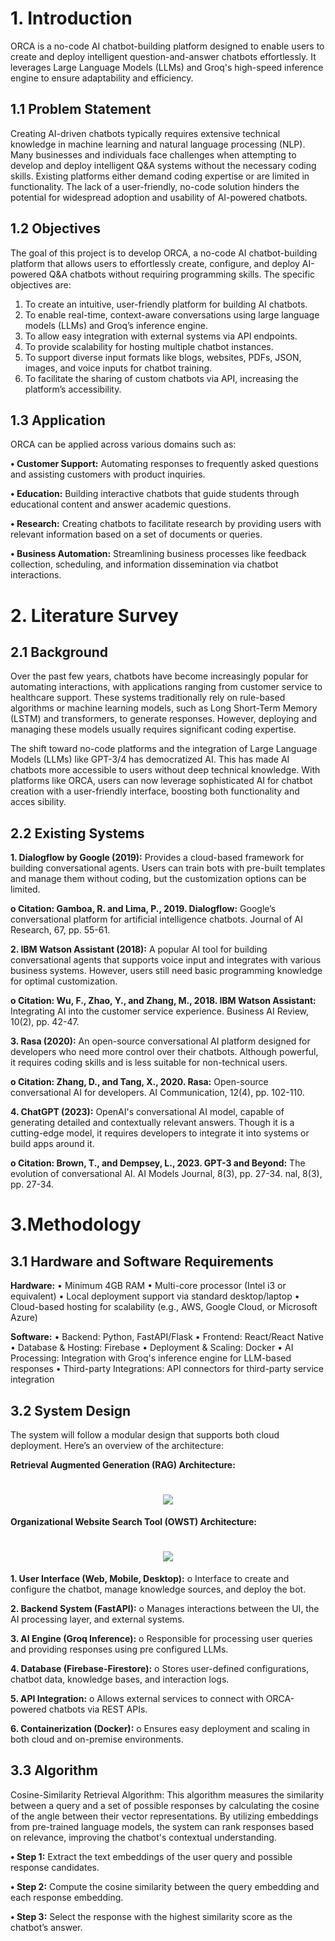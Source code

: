 <h1> 1. Introduction </h1>
ORCA is a no-code AI chatbot-building platform designed to enable users to create and deploy 
intelligent question-and-answer chatbots effortlessly. It leverages Large Language Models 
(LLMs) and Groq's high-speed inference engine to ensure adaptability and efficiency. 

## 1.1 Problem Statement 
Creating AI-driven chatbots typically requires extensive technical knowledge in machine 
learning and natural language processing (NLP). Many businesses and individuals face 
challenges when attempting to develop and deploy intelligent Q&A systems without the 
necessary coding skills. Existing platforms either demand coding expertise or are limited in 
functionality. The lack of a user-friendly, no-code solution hinders the potential for widespread 
adoption and usability of AI-powered chatbots. 

## 1.2 Objectives 
The goal of this project is to develop ORCA, a no-code AI chatbot-building platform that 
allows users to effortlessly create, configure, and deploy AI-powered Q&A chatbots without 
requiring programming skills. The specific objectives are: 

1. To create an intuitive, user-friendly platform for building AI chatbots. 
2. To enable real-time, context-aware conversations using large language models (LLMs) 
and Groq’s inference engine. 
3. To allow easy integration with external systems via API endpoints. 
4. To provide scalability for hosting multiple chatbot instances. 
5. To support diverse input formats like blogs, websites, PDFs, JSON, images, and voice 
inputs for chatbot training. 
6. To facilitate the sharing of custom chatbots via API, increasing the platform’s 
accessibility. 

## 1.3 Application 
ORCA can be applied across various domains such as:

**• Customer Support:** Automating responses to frequently asked questions and assisting 
customers with product inquiries. 

**• Education:** Building interactive chatbots that guide students through educational 
content and answer academic questions. 

**• Research:** Creating chatbots to facilitate research by providing users with relevant
information based on a set of documents or queries.

**• Business Automation:** Streamlining business processes like feedback collection, 
scheduling, and information dissemination via chatbot interactions.

<h1>2. Literature Survey</h1>

<h2>2.1 Background</h2

Over the past few years, chatbots have become increasingly popular for automating interactions, with applications ranging from customer service to healthcare support. These systems traditionally rely on rule-based algorithms or machine learning models, such as Long Short-Term Memory (LSTM) and transformers, to generate responses. However, deploying and managing these models usually requires significant coding expertise.

The shift toward no-code platforms and the integration of Large Language Models (LLMs) like GPT-3/4 has democratized AI. This has made AI chatbots more accessible to users without deep technical knowledge. With platforms like ORCA, users can now leverage sophisticated AI for chatbot creation with a user-friendly interface, boosting both functionality and acces
sibility.

<h2>2.2 Existing Systems</h2>

**1. Dialogflow by Google (2019):** Provides a cloud-based framework for building conversational agents. Users can train bots with pre-built templates and manage them without coding, but the customization options can be limited.

**o Citation: Gamboa, R. and Lima, P., 2019. Dialogflow:** Google’s conversational platform for artificial intelligence chatbots. Journal of AI Research, 67, pp. 55-61.

**2. IBM Watson Assistant (2018):** A popular AI tool for building conversational agents that supports voice input and integrates with various business systems. However, users still need basic programming knowledge for optimal customization.

**o Citation: Wu, F., Zhao, Y., and Zhang, M., 2018. IBM Watson Assistant:** Integrating AI into the customer service experience. Business AI Review, 10(2), pp. 42-47.

**3. Rasa (2020):** An open-source conversational AI platform designed for developers who need more control over their chatbots. Although powerful, it requires coding skills and is less suitable for non-technical users.

**o Citation: Zhang, D., and Tang, X., 2020. Rasa:** Open-source conversational AI for developers. AI Communication, 12(4), pp. 102-110.

**4. ChatGPT (2023):** OpenAI's conversational AI model, capable of generating detailed and contextually relevant answers. Though it is a cutting-edge model, it requires developers to integrate it into systems or build apps around it.

**o Citation: Brown, T., and Dempsey, L., 2023. GPT-3 and Beyond:** The evolution of conversational AI. AI Models Journal, 8(3), pp. 27-34.
nal, 8(3), pp. 27-34.

<h1>3.Methodology </h1>

## 3.1 Hardware and Software Requirements 
**Hardware:**
• Minimum 4GB RAM 
• Multi-core processor (Intel i3 or equivalent) 
• Local deployment support via standard desktop/laptop 
• Cloud-based hosting for scalability (e.g., AWS, Google Cloud, or Microsoft Azure) 

**Software:** 
• Backend: Python, FastAPI/Flask 
• Frontend: React/React Native 
• Database & Hosting: Firebase 
• Deployment & Scaling: Docker 
• AI Processing: Integration with Groq's inference engine for LLM-based responses 
• Third-party Integrations: API connectors for third-party service integration 

## 3.2 System Design 
The system will follow a modular design that supports both cloud deployment. Here’s an 
overview of the architecture: 

**Retrieval Augmented Generation (RAG) Architecture:**
<h1 align="center">  
  <img src="https://github.com/GauravPatil1444/Projects/blob/master/RAG%20Architecture.png?raw=true" width="fit-content">
</h1>
 
**Organizational Website Search Tool (OWST) Architecture:**
<h1 align="center">  
  <img src="https://github.com/GauravPatil1444/Projects/blob/master/OWST%20Architecture.png?raw=true" width="fit-content">
</h1>

**1. User Interface (Web, Mobile, Desktop):** 
o Interface to create and configure the chatbot, manage knowledge sources, and 
deploy the bot. 

**2. Backend System (FastAPI):**
o Manages interactions between the UI, the AI processing layer, and external 
systems. 

**3. AI Engine (Groq Inference):** 
o Responsible for processing user queries and providing responses using pre
configured LLMs. 

**4. Database (Firebase-Firestore):**
o Stores user-defined configurations, chatbot data, knowledge bases, and 
interaction logs. 

**5. API Integration:** 
o Allows external services to connect with ORCA-powered chatbots via REST 
APIs.

**6. Containerization (Docker):** 
o Ensures easy deployment and scaling in both cloud and on-premise 
environments. 

## 3.3 Algorithm 
Cosine-Similarity Retrieval Algorithm: This algorithm measures the similarity between a 
query and a set of possible responses by calculating the cosine of the angle between their 
vector representations. By utilizing embeddings from pre-trained language models, the 
system can rank responses based on relevance, improving the chatbot's contextual 
understanding. 

**• Step 1:** Extract the text embeddings of the user query and possible response 
candidates. 

**• Step 2:** Compute the cosine similarity between the query embedding and each 
response embedding. 

**• Step 3:** Select the response with the highest similarity score as the chatbot’s answer.
